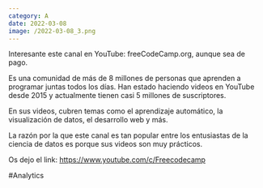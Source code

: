 ```yaml
--- 
category: A 
date: 2022-03-08 
image: /2022-03-08_3.png 
--- 
```


Interesante este canal en YouTube: freeCodeCamp.org, aunque sea de pago. 

Es una comunidad de más de 8 millones de personas que aprenden a programar juntas todos los días. Han estado haciendo videos en YouTube desde 2015 y actualmente tienen casi 5 millones de suscriptores.

En sus videos, cubren temas como el aprendizaje automático, la visualización de datos, el desarrollo web y más.

La razón por la que este canal es tan popular entre los entusiastas de la ciencia de datos es porque sus videos son muy prácticos. 

Os dejo el link: https://www.youtube.com/c/Freecodecamp

#Analytics